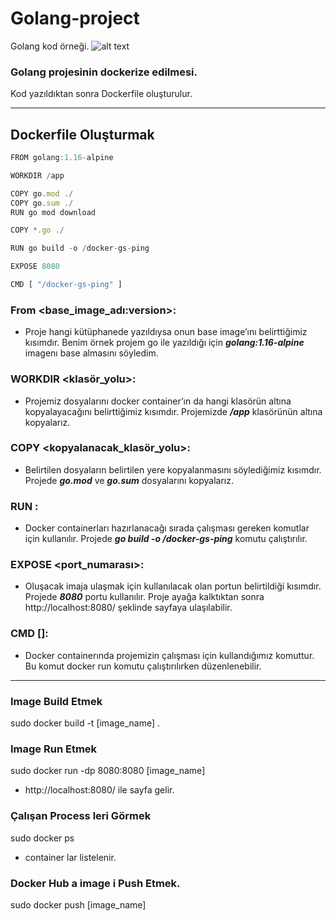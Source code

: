 # Golang-project 
Golang kod örneği.
![alt text](https://www.loginradius.com/blog/static/30bb9b9901e76f3498d68913a0675ea9/03979/index.png "Logo Title Text 1") 

### Golang projesinin dockerize edilmesi.
Kod yazıldıktan sonra Dockerfile oluşturulur.

---

## Dockerfile Oluşturmak 

```javascript
FROM golang:1.16-alpine

WORKDIR /app

COPY go.mod ./
COPY go.sum ./
RUN go mod download

COPY *.go ./

RUN go build -o /docker-gs-ping

EXPOSE 8080

CMD [ "/docker-gs-ping" ]
```


### From <base_image_adı:version>: 
+ Proje hangi kütüphanede yazıldıysa onun base image’ını belirttiğimiz kısımdır. Benim örnek projem go ile yazıldığı için **_golang:1.16-alpine_** imagenı base almasını söyledim.

###  WORKDIR <klasör_yolu>:
+ Projemiz dosyalarını docker container’ın da hangi klasörün altına kopyalayacağını belirttiğimiz kısımdır. Projemizde **_/app_** klasörünün altına kopyalarız.

### COPY <dosyalar> <kopyalanacak_klasör_yolu>: 
+ Belirtilen dosyaların belirtilen yere kopyalanmasını söylediğimiz kısımdır. Projede **_go.mod_** ve **_go.sum_** dosyalarını kopyalarız. 
  
### RUN <komut>: 
+ Docker containerları hazırlanacağı sırada çalışması gereken komutlar için kullanılır. Projede **_go build -o /docker-gs-ping_** komutu çalıştırılır.
  
### EXPOSE <port_numarası>:
+ Oluşacak imaja ulaşmak için kullanılacak olan portun belirtildiği kısımdır. Projede **_8080_** portu kullanılır. Proje ayağa kalktıktan sonra http://localhost:8080/ şeklinde sayfaya ulaşılabilir.
  
### CMD [<komutlar>]:
+ Docker containerında projemizin çalışması için kullandığımız komuttur. Bu komut docker run komutu çalıştırılırken düzenlenebilir.
  
---

### Image Build Etmek
sudo  docker build -t [image_name] .
  
### Image Run Etmek
sudo docker run -dp 8080:8080 [image_name] 
+ http://localhost:8080/ ile sayfa gelir.

### Çalışan Process leri Görmek
sudo docker ps 
+ container lar listelenir.

### Docker Hub a image i Push Etmek.
sudo docker push [image_name]
  
